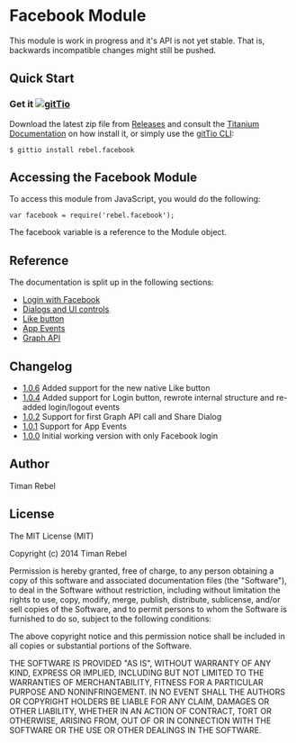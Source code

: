 # Facebook Module

This module is work in progress and it's API is not yet stable.
That is, backwards incompatible changes might still be pushed.

## Quick Start

### Get it [![gitTio](http://gitt.io/badge.png)](http://gitt.io/component/rebel.facebook)
Download the latest zip file from [Releases](https://github.com/timanrebel/Facebook/releases) and consult the [Titanium Documentation](http://docs.appcelerator.com/titanium/latest/#!/guide/Using_a_Module) on how install it, or simply use the [gitTio CLI](http://gitt.io/cli):

`$ gittio install rebel.facebook`

## Accessing the Facebook Module

To access this module from JavaScript, you would do the following:

`var facebook = require('rebel.facebook');`


The facebook variable is a reference to the Module object.

## Reference

The documentation is split up in the following sections:

* [Login with Facebook](authentication.md)
* [Dialogs and UI controls](dialogs.md)
* [Like button](like.md)
* [App Events](appEvents.md)
* [Graph API](graphApi.md)

## Changelog

* [1.0.6](https://github.com/timanrebel/Facebook/releases/tag/1.0.6) Added support for the new native Like button
* [1.0.4](https://github.com/timanrebel/Facebook/releases/tag/1.0.4) Added support for Login button, rewrote internal structure and re-added login/logout events
* [1.0.2](https://github.com/timanrebel/Facebook/releases/tag/1.0.2) Support for first Graph API call and Share Dialog
* [1.0.1](https://github.com/timanrebel/Facebook/releases/tag/1.0.1) Support for App Events
* [1.0.0](https://github.com/timanrebel/Facebook/releases/tag/1.0.0) Initial working version with only Facebook login

## Author

Timan Rebel

## License

The MIT License (MIT)

Copyright (c) 2014 Timan Rebel

Permission is hereby granted, free of charge, to any person obtaining a copy
of this software and associated documentation files (the "Software"), to deal
in the Software without restriction, including without limitation the rights
to use, copy, modify, merge, publish, distribute, sublicense, and/or sell
copies of the Software, and to permit persons to whom the Software is
furnished to do so, subject to the following conditions:

The above copyright notice and this permission notice shall be included in all
copies or substantial portions of the Software.

THE SOFTWARE IS PROVIDED "AS IS", WITHOUT WARRANTY OF ANY KIND, EXPRESS OR
IMPLIED, INCLUDING BUT NOT LIMITED TO THE WARRANTIES OF MERCHANTABILITY,
FITNESS FOR A PARTICULAR PURPOSE AND NONINFRINGEMENT. IN NO EVENT SHALL THE
AUTHORS OR COPYRIGHT HOLDERS BE LIABLE FOR ANY CLAIM, DAMAGES OR OTHER
LIABILITY, WHETHER IN AN ACTION OF CONTRACT, TORT OR OTHERWISE, ARISING FROM,
OUT OF OR IN CONNECTION WITH THE SOFTWARE OR THE USE OR OTHER DEALINGS IN THE
SOFTWARE.
